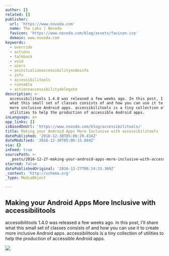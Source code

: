 ```yaml
---
author: []
related: []
publisher:
  url: 'https://www.novoda.com'
  name: The Labs | Novoda
  favicon: 'https://www.novoda.com/blog/assets/favicon.ico'
  domain: www.novoda.com
keywords:
  - override
  - actions
  - talkback
  - void
  - users
  - oninitializeaccessibilitynodeinfo
  - info
  - accessibilitools
  - runnable
  - actionsaccessibilitydelegate
description: >-
  accessibilitools 1.4.0 was released a few weeks ago. In this post, I'll share
  what this small set of classes consists of and how you can use it to create
  more inclusive Android apps. accessibilitools is a tiny collection of
  utilities to help the production of accessible Android apps.
inLanguage: en
app_links: []
isBasedOnUrl: 'https://www.novoda.com/blog/accessibilitools/'
title: Making your Android Apps More Inclusive with accessibilitools
datePublished: '2016-12-30T05:06:20.434Z'
dateModified: '2016-12-30T05:06:15.884Z'
via: {}
inFeed: true
sourcePath: >-
  _posts/2016-12-27-making-your-android-apps-more-inclusive-with-accessibilitool.md
starred: false
datePublishedOriginal: '2016-12-27T06:14:33.369Z'
_context: 'http://schema.org'
_type: MediaObject

---
```

<article style=""><h1>Making your Android Apps More Inclusive with accessibilitools</h1><p>accessibilitools 1.4.0 was released a few weeks ago. In this post, I'll share what this small set of classes consists of and how you can use it to create more inclusive Android apps. accessibilitools is a tiny collection of utilities to help the production of accessible Android apps.</p><img src="https://www.novoda.com/blog/content/images/2016/11/08-1.png" /></article>